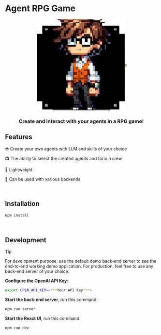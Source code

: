 # Agent RPG Game
<p align="center">
  <img width='300' src="public/logo.svg">
</p>

<h3 align='center'> Create and interact with your agents in a RPG game! </h3>

## Features

☢ Create your own agents with LLM and skills of your choice

📺 The ability to select the created agents and form a crew

🌿 Lightweight

🧬 Can be used with various backends

<br/>

## Installation
```bash
npm install
```
<br/>

## Development

> [!TIP]
> For development purpose, use the default demo back-end server to see the end-to-end working demo application. For production, feel free to use any back-end server of your choice.

**Configure the OpenAI API Key**:

  ```bash
  export OPEN_API_KEY=<***Your API Key***>
  ```

**Start the back-end server**, run this command:

  ```bash
  npm run server
  ```

**Start the React UI**, run this command:

  ```bash
  npm run dev
  ```
<br/>